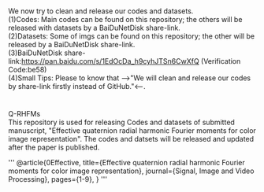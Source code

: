# # 
We now try to clean and release our codes and datasets.  
(1)Codes: Main codes can be found on this repository; the others will be released with datasets by a BaiDuNetDisk share-link.  
(2)Datasets: Some of imgs can be found on this repository; the other will be released by a BaiDuNetDisk share-link.  
(3)BaiDuNetDisk share-link:https://pan.baidu.com/s/1EdOcDa_h9cyhJTSn6CwXfQ (Verification Code:be58)  
(4)Small Tips: Please to know that -->"We will clean and release our codes by share-link firstly instead of GitHub."<--.

# #
Q-RHFMs  
This repository is used for releasing Codes and datasets of submitted manuscript, "Effective quaternion radial harmonic Fourier moments for color image representation".
The codes and datsets will be released and updated after the paper is published.

'''
@article{0Effective,
  title={Effective quaternion radial harmonic Fourier moments for color image representation},
  journal={Signal, Image and Video Processing},
  pages={1-9},
}
'''
